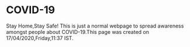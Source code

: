 # COVID-19
Stay Home,Stay Safe!
This is just a normal webpage to spread awareness amongst people about COVID-19.This page was created on 17/04/2020,Friday,11:37 IST.
